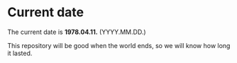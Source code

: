 # Current date

The current date is **1978.04.11.** (YYYY.MM.DD.)

This repository will be good when the world ends, so we will know how long it lasted.